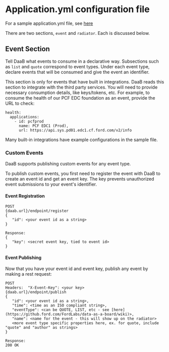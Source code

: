 # Application.yml configuration file

For a sample application.yml file, see [here](https://github.com/FordLabs/data-as-a-board/blob/master/service/src/main/resources/application-sample.yml)

There are two sections, `event` and `radiator`.  Each is discussed below.

## Event Section

Tell DaaB what events to consume in a declarative way.  Subsections such as `list` and `quote` correspond to event types.  Under each event type, declare events that will be consumed and give the event an identifier.  

This section is only for events that have built in integrations.  DaaB reads this section to integrate with the third party services.  You will need to provide necessary consumption details, like keys/tokens, etc.  For example, to consume the health of our PCF EDC foundation as an event, provide the URL to check:

```
health:
  applications:
    - id: pcfprod
      name: PCF EDC1 (Prod),
      url: https://api.sys.pd01.edc1.cf.ford.com/v2/info
```

Many built-in integrations have example configurations in the sample file.

### Custom Events

DaaB supports publishing custom events for any event type.

To publish custom events, you first need to register the event with DaaB to create an event id and get an event key.  The key prevents unauthorized event submissions to your event's identifier.

#### Event Registration

```
POST
{daab.url}/endpoint/register
{
   "id": <your event id as a string>
}

Response:
{
   "key": <secret event key, tied to event id>
}
```

#### Event Publishing

Now that you have your event id and event key, publish any event by making a rest request:

```
POST
Headers:  "X-Event-Key": <your key>
{daab.url}/endpoint/publish
{
   "id": <your event id as a string>,
   "time": <time as an ISO compliant string>,
   "eventType": <can be QUOTE, LIST, etc - see [here](https://github.ford.com/FordLabs/data-as-a-board/wiki)>,
   "name": <name for the event - this will show up on the radiator>
   <more event type specific properties here, ex. for quote, include "quote" and "author" as strings>
}

Response:
200 OK
```